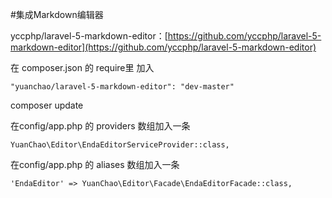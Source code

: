 #集成Markdown编辑器

yccphp/laravel-5-markdown-editor：[https://github.com/yccphp/laravel-5-markdown-editor](https://github.com/yccphp/laravel-5-markdown-editor)  

在 composer.json 的 require里 加入
```
"yuanchao/laravel-5-markdown-editor": "dev-master"
```

composer update

在config/app.php 的 providers 数组加入一条
```
YuanChao\Editor\EndaEditorServiceProvider::class,
```

在config/app.php 的 aliases 数组加入一条
```
'EndaEditor' => YuanChao\Editor\Facade\EndaEditorFacade::class,
```